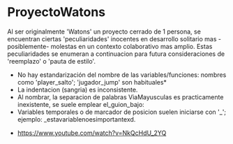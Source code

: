 # ProyectoWatons
Al ser originalmente 'Watons' un proyecto cerrado de 1 persona, se encuentran ciertas 'peculiaridades' inocentes en desarrollo solitario mas -posiblemente- molestas en un contexto colaborativo mas amplio. Estas peculiaridades se enumeran a continuacion para futura consideraciones de 'reemplazo' o 'pauta de estilo'.

- No hay estandarización del nombre de las variables/funciones:
     nombres como 'player_salto'; 'jugador_jump' son habituales*
- La indentacion (sangria) es inconsistente. 
- Al nombrar, la separacion de palabras ViaMayusculas es practicamente inexistente, se suele emplear el_guion_bajo:
- Variables temporales o de marcador de posicion suelen iniciarse con '_'; ejemplo: _estavariablenoesimportantexd.

* https://www.youtube.com/watch?v=NkQcHdU_2YQ
